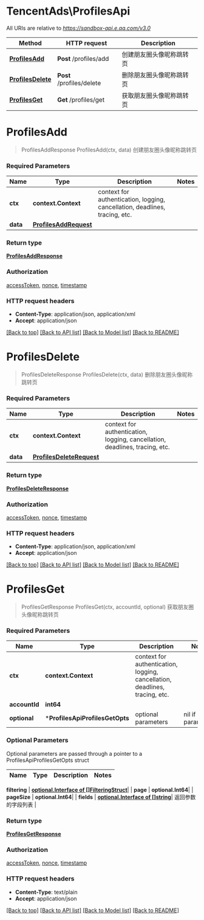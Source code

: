 # TencentAds\ProfilesApi

All URIs are relative to *https://sandbox-api.e.qq.com/v3.0*

Method | HTTP request | Description
------------- | ------------- | -------------
[**ProfilesAdd**](ProfilesApi.md#ProfilesAdd) | **Post** /profiles/add | 创建朋友圈头像昵称跳转页
[**ProfilesDelete**](ProfilesApi.md#ProfilesDelete) | **Post** /profiles/delete | 删除朋友圈头像昵称跳转页
[**ProfilesGet**](ProfilesApi.md#ProfilesGet) | **Get** /profiles/get | 获取朋友圈头像昵称跳转页


# **ProfilesAdd**
> ProfilesAddResponse ProfilesAdd(ctx, data)
创建朋友圈头像昵称跳转页

### Required Parameters

Name | Type | Description  | Notes
------------- | ------------- | ------------- | -------------
 **ctx** | **context.Context** | context for authentication, logging, cancellation, deadlines, tracing, etc.
  **data** | [**ProfilesAddRequest**](ProfilesAddRequest.md)|  | 

### Return type

[**ProfilesAddResponse**](ProfilesAddResponse.md)

### Authorization

[accessToken](../README.md#accessToken), [nonce](../README.md#nonce), [timestamp](../README.md#timestamp)

### HTTP request headers

 - **Content-Type**: application/json, application/xml
 - **Accept**: application/json

[[Back to top]](#) [[Back to API list]](../README.md#documentation-for-api-endpoints) [[Back to Model list]](../README.md#documentation-for-models) [[Back to README]](../README.md)

# **ProfilesDelete**
> ProfilesDeleteResponse ProfilesDelete(ctx, data)
删除朋友圈头像昵称跳转页

### Required Parameters

Name | Type | Description  | Notes
------------- | ------------- | ------------- | -------------
 **ctx** | **context.Context** | context for authentication, logging, cancellation, deadlines, tracing, etc.
  **data** | [**ProfilesDeleteRequest**](ProfilesDeleteRequest.md)|  | 

### Return type

[**ProfilesDeleteResponse**](ProfilesDeleteResponse.md)

### Authorization

[accessToken](../README.md#accessToken), [nonce](../README.md#nonce), [timestamp](../README.md#timestamp)

### HTTP request headers

 - **Content-Type**: application/json, application/xml
 - **Accept**: application/json

[[Back to top]](#) [[Back to API list]](../README.md#documentation-for-api-endpoints) [[Back to Model list]](../README.md#documentation-for-models) [[Back to README]](../README.md)

# **ProfilesGet**
> ProfilesGetResponse ProfilesGet(ctx, accountId, optional)
获取朋友圈头像昵称跳转页

### Required Parameters

Name | Type | Description  | Notes
------------- | ------------- | ------------- | -------------
 **ctx** | **context.Context** | context for authentication, logging, cancellation, deadlines, tracing, etc.
  **accountId** | **int64**|  | 
 **optional** | ***ProfilesApiProfilesGetOpts** | optional parameters | nil if no parameters

### Optional Parameters
Optional parameters are passed through a pointer to a ProfilesApiProfilesGetOpts struct

Name | Type | Description  | Notes
------------- | ------------- | ------------- | -------------

 **filtering** | [**optional.Interface of []FilteringStruct**](FilteringStruct.md)|  | 
 **page** | **optional.Int64**|  | 
 **pageSize** | **optional.Int64**|  | 
 **fields** | [**optional.Interface of []string**](string.md)| 返回参数的字段列表 | 

### Return type

[**ProfilesGetResponse**](ProfilesGetResponse.md)

### Authorization

[accessToken](../README.md#accessToken), [nonce](../README.md#nonce), [timestamp](../README.md#timestamp)

### HTTP request headers

 - **Content-Type**: text/plain
 - **Accept**: application/json

[[Back to top]](#) [[Back to API list]](../README.md#documentation-for-api-endpoints) [[Back to Model list]](../README.md#documentation-for-models) [[Back to README]](../README.md)

